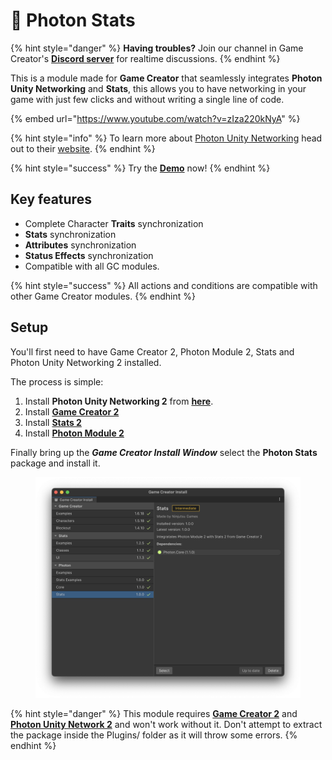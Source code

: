 # 💫 Photon Stats

{% hint style="danger" %}
**Having troubles?** Join our channel in Game Creator's [**Discord server**](https://discord.com/invite/99bbWBzKDX) for realtime discussions.
{% endhint %}

This is a module made for **Game Creator** that seamlessly integrates **Photon Unity Networking** and **Stats**, this allows you to have networking in your game with just few clicks and without writing a single line of code.

{% embed url="https://www.youtube.com/watch?v=zIza220kNyA" %}

{% hint style="info" %}
To learn more about [Photon Unity Networking](https://doc.photonengine.com/en-us/pun/current/demos-and-tutorials/pun-basics-tutorial/intro) head out to their [website](https://doc.photonengine.com/en-us/pun/current/demos-and-tutorials/pun-basics-tutorial/intro).
{% endhint %}

{% hint style="success" %}
Try the [**Demo**](https://hjupter.itch.io/photon-stats-game-creator-2) now!
{% endhint %}

## Key features <a href="#key-features" id="key-features"></a>

* Complete Character **Traits** synchronization
* **Stats** synchronization
* **Attributes** synchronization
* **Status Effects** synchronization
* Compatible with all GC modules.

{% hint style="success" %}
All actions and conditions are compatible with other Game Creator modules.
{% endhint %}

## Setup <a href="#setup" id="setup"></a>

You'll first need to have Game Creator 2, Photon Module 2, Stats and Photon Unity Networking 2 installed.

The process is simple:

1. Install  **Photon Unity Networking 2** from [**here**](https://www.assetstore.unity3d.com/en/#!/content/1786).
2. Install [**Game Creator 2**](https://assetstore.unity.com/packages/tools/game-toolkits/game-creator-2-203069)
3. Install [**Stats 2**](https://assetstore.unity.com/packages/tools/utilities/stats-2-206959)
4. Install [**Photon Module 2**](https://assetstore.unity.com/packages/tools/network/photon-module-2-game-creator-2-248274)

Finally bring up the _**Game Creator Install Window**_ select the **Photon Stats** package and install it.

<figure><img src="../../../.gitbook/assets/image (47).png" alt=""><figcaption></figcaption></figure>

{% hint style="danger" %}
This module requires [**Game Creator 2**](https://assetstore.unity.com/packages/tools/game-toolkits/game-creator-2-203069) and [**Photon Unity Network 2**](https://assetstore.unity.com/packages/tools/network/pun-2-free-119922) and won't work without it. Don't attempt to extract the package inside the Plugins/ folder as it will throw some errors.
{% endhint %}
